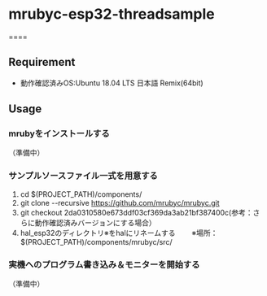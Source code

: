 # mrubyc-esp32-threadsample

====

## Requirement
* 動作確認済みOS:Ubuntu 18.04 LTS 日本語 Remix(64bit)

## Usage
			
### mrubyをインストールする

（準備中）
			
### サンプルソースファイル一式を用意する
1. cd $(PROJECT_PATH)/components/
1. git clone --recursive https://github.com/mrubyc/mrubyc.git
1. git checkout 2da0310580e673ddf03cf369da3ab21bf387400c(参考：さらに動作確認済みバージョンにする場合）
1. hal_esp32のディレクトリ※をhalにリネームする
　　※場所：$(PROJECT_PATH)/components/mrubyc/src/
			
### 実機へのプログラム書き込み＆モニターを開始する

（準備中）

